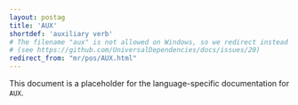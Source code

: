 ```yaml
---
layout: postag
title: 'AUX'
shortdef: 'auxiliary verb'
# The filename "aux" is not allowed on Windows, so we redirect instead
# (see https://github.com/UniversalDependencies/docs/issues/20)
redirect_from: "mr/pos/AUX.html"
---
```


This document is a placeholder for the language-specific documentation
for `AUX`.
